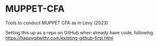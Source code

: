 # MUPPET-CFA
Tools to conduct MUPPET CFA as in Levy (2023)

Setting this up as a repo on GitHub when already have code, following https://happygitwithr.com/existing-github-first.html
